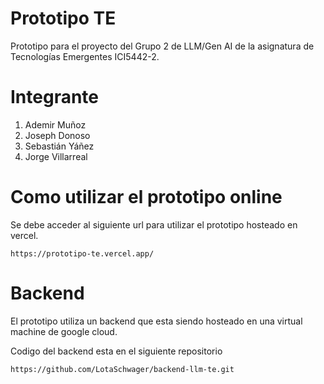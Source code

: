 # Prototipo TE
 Prototipo para el proyecto del Grupo 2 de LLM/Gen AI de la asignatura de Tecnologías Emergentes ICI5442-2.

 # Integrante

 1. Ademir Muñoz
 2. Joseph Donoso
 3. Sebastián Yáñez
 4. Jorge Villarreal

 # Como utilizar el prototipo online

 Se debe acceder al siguiente url para utilizar el prototipo hosteado en vercel.
 ```shell
 https://prototipo-te.vercel.app/
 ```

# Backend
El prototipo utiliza un backend que esta siendo hosteado en una virtual machine de google cloud.

Codigo del backend esta en el siguiente repositorio
```shell
https://github.com/LotaSchwager/backend-llm-te.git
```

